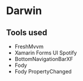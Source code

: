 # Darwin

## Tools used
- FreshMvvm
- Xamarin Forms UI Spotify
- BottomNavigationBarXF
- Fody
- Fody PropertyChanged
